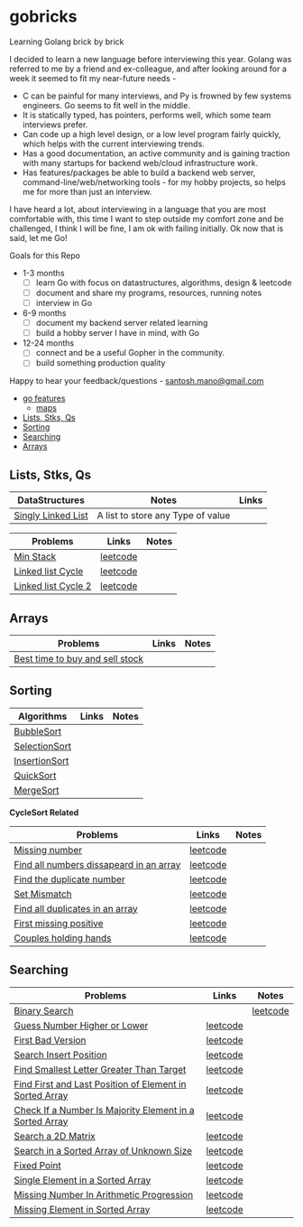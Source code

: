 # gobricks
Learning Golang brick by brick

I decided to learn a new language before interviewing this year. Golang was referred to me by a friend and ex-colleague, and after looking around for a week it seemed to fit my near-future needs -
 * C can be painful for many interviews, and Py is frowned by few systems engineers. Go seems to fit well in the middle.
 * It is statically typed, has pointers, performs well, which some team interviews prefer.
 * Can code up a high level design, or a low level program fairly quickly, which helps with the current interviewing trends.
 * Has a good documentation, an active community and is gaining traction with many startups for backend web/cloud infrastructure work.
 * Has features/packages be able to build a backend web server, command-line/web/networking tools - for my hobby projects, so helps me for more than just an interview.

I have heard a lot, about interviewing in a language that you are most comfortable with, this time I want to step outside my comfort zone and be challenged, I think I will be fine, I am ok with failing initially. Ok now that is said, let me Go!

Goals for this Repo 
* 1-3 months 
    * [ ] learn Go with focus on datastructures, algorithms, design & leetcode
    * [ ] document and share my programs, resources, running notes
    * [ ] interview in Go
* 6-9 months
    * [ ] document my backend server related learning
    * [ ] build a hobby server I have in mind, with Go 
* 12-24 months
    * [ ] connect and be a useful Gopher in the community.
    * [ ] build something production quality 

Happy to hear your feedback/questions - santosh.mano@gmail.com

* [go features](#go-features)
    * [maps](#maps)
* [Lists, Stks, Qs](#Lists) 
* [Sorting](#Sorting)
* [Searching](#searching)
* [Arrays](#Arrays)

## Lists, Stks, Qs

| DataStructures | Notes | Links |
|----------|-------|-------|
|[Singly Linked List](https://github.com/santoshmano/gobricks/blob/main/lists/singly_linked_list/singly_linked_list.go) | A list to store any Type of value | []() | 

| Problems | Links | Notes |
|----------|-------|-------|
|[Min Stack](https://github.com/santoshmano/gobricks/blob/main/lists/min_stack.go) | [leetcode](https://leetcode.com/problems/min-stack/) | | 
|[Linked list Cycle](https://github.com/santoshmano/gobricks/blob/main/lists/linked_list_cycle.go) | [leetcode](https://leetcode.com/problems/linked-list-cycle/) | |
|[Linked list Cycle 2](https://github.com/santoshmano/gobricks/blob/main/lists/linked_list_cycle_ii.go) | [leetcode](https://leetcode.com/problems/linked-list-cycle-ii/) | |


## Arrays

| Problems | Links | Notes |
|----------|-------|-------|
|[Best time to buy and sell stock](https://github.com/santoshmano/gobricks/blob/main/arrays/best_time_to_buy_and_sell_stock.go) |[]() | |

## Sorting
| Algorithms | Links | Notes |
| --------|----------| ---------|
|[BubbleSort](https://github.com/santoshmano/gobricks/blob/main/sorting/bubble_sort.go) | []() | |
|[SelectionSort](https://github.com/santoshmano/gobricks/blob/main/sorting/selection_sort.go) | []() | |
|[InsertionSort](https://github.com/santoshmano/gobricks/blob/main/sorting/insertion_sort.go) | []() | |
|[QuickSort](https://github.com/santoshmano/gobricks/blob/main/sorting/quick_sort.go) | []() | |
|[MergeSort](https://github.com/santoshmano/gobricks/blob/main/sorting/merge_sort.go) | []() | |

**CycleSort Related**

| Problems | Links | Notes |
|----------|-------|-------|
|[Missing number](https://github.com/santoshmano/gobricks/blob/main/sorting/missing_number.go) | [leetcode](https://leetcode.com/problems/missing-number/) | | 
|[Find all numbers dissapeard in an array](https://github.com/santoshmano/gobricks/blob/main/sorting/find_all_numbers_dissapeared_in_an_array.go) | [leetcode](https://leetcode.com/problems/find-all-numbers-disappeared-in-an-array/) | | 
|[Find the duplicate number ](https://github.com/santoshmano/gobricks/blob/main/sorting/find_the_duplicate_number.go) | [leetcode](https://leetcode.com/problems/find-the-duplicate-number/) |  |
|[Set Mismatch](https://github.com/santoshmano/gobricks/blob/main/sorting/set_mismatch.go) | [leetcode](https://leetcode.com/problems/set-mismatch/) | |
|[Find all duplicates in an array](https://github.com/santoshmano/gobricks/blob/main/sorting/find_all_duplicates_in_an_array.go) | [leetcode](https://leetcode.com/problems/find-all-duplicates-in-an-array/) | |
|[First missing positive](https://github.com/santoshmano/gobricks/blob/main/sorting/first_missing_positive.go) | [leetcode](https://leetcode.com/problems/first-missing-positive/) | |
|[Couples holding hands](https://github.com/santoshmano/gobricks/blob/main/sorting/couples_holding_hands.go) | [leetcode](https://leetcode.com/problems/couples-holding-hands/) | |

## Searching

| Problems | Links | Notes |
|----------|-------|-------|
|[Binary Search](https://github.com/santoshmano/gobricks/blob/main/searching/binary_search.go) | | [leetcode](https://leetcode.com/problems/binary-search/) | |
|[Guess Number Higher or Lower](https://github.com/santoshmano/gobricks/blob/main/searching/guess_num_higher_lower.go) | [leetcode](https://leetcode.com/problems/guess-number-higher-or-lower/) | |
|[First Bad Version](https://github.com/santoshmano/gobricks/blob/main/searching/first_bad_version.go) | [leetcode](https://leetcode.com/problems/first-bad-version/) | |
|[Search Insert Position](https://github.com/santoshmano/gobricks/blob/main/searching/search_insert_position.go) | [leetcode](https://leetcode.com/problems/search-insert-position/) | |
|[Find Smallest Letter Greater Than Target](https://github.com/santoshmano/gobricks/blob/main/searching/find_smallest_letter_greater_than_target.go) | [leetcode](https://leetcode.com/problems/find-smallest-letter-greater-than-target) | |
|[Find First and Last Position of Element in Sorted Array](https://github.com/santoshmano/gobricks/blob/main/searching/find_first_and_last_position_of_element_in_sorted_array.go) | [leetcode](https://leetcode.com/problems/find-first-and-last-position-of-element-in-sorted-array) | |
|[Check If a Number Is Majority Element in a Sorted Array](https://github.com/santoshmano/gobricks/blob/main/searching/check_if_a_number_is_majority_element_in_a_sorted_array.go) | [leetcode](https://leetcode.com/problems/check-if-a-number-is-majority-element-in-a-sorted-array) | |
|[Search a 2D Matrix](https://github.com/santoshmano/gobricks/blob/main/searching/search_a_2D_matrix.go) | [leetcode](https://leetcode.com/problems/search-a-2d-matrix) | |
|[Search in a Sorted Array of Unknown Size](https://github.com/santoshmano/gobricks/blob/main/searching/search_a_sorted_array_of_unknown_size.go) | [leetcode](https://leetcode.com/problems/search-in-a-sorted-array-of-unknown-size) | |
|[Fixed Point](https://github.com/santoshmano/gobricks/blob/main/searching/fixed_point.go) | [leetcode](https://leetcode.com/problems/fixed-point) | |
|[Single Element in a Sorted Array](https://github.com/santoshmano/gobricks/blob/main/searching/) | [leetcode](https://leetcode.com/problems/single-element-in-a-sorted-array) | |
|[Missing Number In Arithmetic Progression](https://github.com/santoshmano/gobricks/blob/main/searching/missing_number_in_arithmetic_progression.go) | [leetcode](https://leetcode.com/problems/missing-number-in-arithmetic-progression) | |
|[Missing Element in Sorted Array](https://github.com/santoshmano/gobricks/blob/main/searching/missing_element_in_sorted_array.go) | [leetcode](https://leetcode.com/problems/missing-element-in-sorted-array) | |
